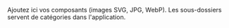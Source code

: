 Ajoutez ici vos composants (images SVG, JPG, WebP).
Les sous-dossiers servent de catégories dans l'application.
